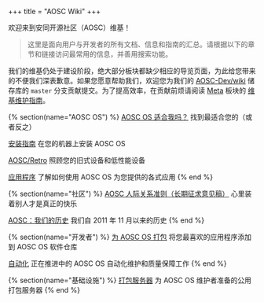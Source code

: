+++
title = "AOSC Wiki"
+++

欢迎来到安同开源社区（AOSC）维基！

> 这里是面向用户与开发者的所有文档、信息和指南的汇总。请根据以下的章节和链接访问最常用的信息，并善用搜索功能。

我们的维基仍处于建设阶段，绝大部分板块都缺少相应的导览页面，为此给您带来的不便我们深表歉意。如果您愿意帮助我们，欢迎您为我们的 [AOSC-Dev/wiki](https://github.com/AOSC-Dev/wiki) 储存库的 `master` 分支贡献提交。为了提高效率，在贡献前烦请阅读 [Meta](@/meta/_index.md) 板块的 [维基维护指南](@/meta/wiki_maintenance_guide.md)。

{% section(name="AOSC OS") %}
[AOSC OS 适合我吗？](/zh/aosc-os/is-aosc-os-right-for-me)
找到最适合您的（或者反之）

[安装指南](/aosc-os/installation/)
在您的机器上安装 AOSC OS

[AOSC/Retro](/zh/aosc-os/retro/intro)
照顾您的旧式设备和低性能设备

[应用程序](/software/)
了解如何使用 AOSC OS 为您提供的各式应用
{% end %}


{% section(name="社区") %}
[AOSC 人际关系准则（长期征求意见稿）](/zh/community/guidelines/)
心里装着别人才是真正的快乐

[AOSC：我们的历史](/zh/community/history)
我们自 2011 年 11 月以来的历史
{% end %}


{% section(name="开发者") %}
[为 AOSC OS 打包](/zh/developer/packaging/)
将您最喜欢的应用程序添加到 AOSC OS 软件仓库

[自动化](/developer/automation/)
正在推进中的 AOSC OS 自动化维护和质量保障工作
{% end %}

{% section(name="基础设施") %}
[打包服务器](/developer/infrastructure/buildbots/)
为 AOSC OS 维护者准备的公用打包服务器
{% end %}

